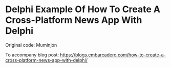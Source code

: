 # Delphi Example Of How To Create A Cross-Platform News App With Delphi

Original code: Muminjon

To accompany blog post: https://blogs.embarcadero.com/how-to-create-a-cross-platform-news-app-with-delphi/

